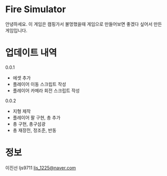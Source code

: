 # Fire Simulator
안녕하세요. 이 게임은 캠핑가서 불멍했을때 게임으로 만들어보면 좋겠다 싶어서 만든 게임입니다.

# 업데이트 내역
0.0.1
 - 에셋 추가
 - 플레이어 이동 스크립트 작성
 - 플레이어 카메라 회전 스크립트 작성

0.0.2
 - 지형 제작
 - 플레이어 팔 구현, 총 추가
 - 총 구현, 총구섬광
 - 총 재장전, 정조준, 반동

# 정보
이진선 ljs9711
ljs_1225@naver.com

